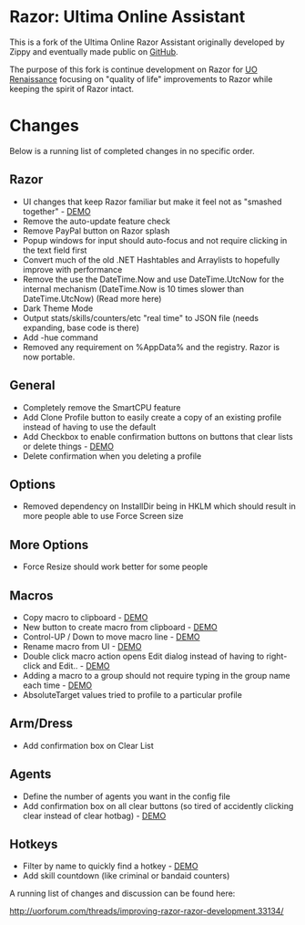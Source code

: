 # Razor: Ultima Online Assistant

This is a fork of the Ultima Online Razor Assistant originally developed by Zippy and eventually made public on [GitHub](https://github.com/msturgill/razor).

The purpose of this fork is continue development on Razor for [UO Renaissance](http://www.uorenaissance.com/) focusing on "quality of life" improvements to Razor while keeping the spirit of Razor intact.

# Changes

Below is a running list of completed changes in no specific order.

## Razor

* UI changes that keep Razor familiar but make it feel not as "smashed together" - [DEMO](https://i.imgur.com/DFvj8b4.gif)
* Remove the auto-update feature check
* Remove PayPal button on Razor splash
* Popup windows for input should auto-focus and not require clicking in the text field first
* Convert much of the old .NET Hashtables and Arraylists to hopefully improve with performance
* Remove the use the DateTime.Now and use DateTime.UtcNow for the internal mechanism (DateTime.Now is 10 times slower than DateTime.UtcNow) (Read more here)
* Dark Theme Mode
* Output stats/skills/counters/etc "real time" to JSON file (needs expanding, base code is there)
* Add -hue command
* Removed any requirement on %AppData% and the registry. Razor is now portable.

## General
* Completely remove the SmartCPU feature
* Add Clone Profile button to easily create a copy of an existing profile instead of having to use the default
* Add Checkbox to enable confirmation buttons on buttons that clear lists or delete things - [DEMO](https://imgur.com/DLieW6f.gif)
* Delete confirmation when you deleting a profile

## Options
* Removed dependency on InstallDir being in HKLM which should result in more people able to use Force Screen size

## More Options
* Force Resize should work better for some people

## Macros
* Copy macro to clipboard - [DEMO](https://imgur.com/N7hsKSu.gif)
* New button to create macro from clipboard - [DEMO](https://imgur.com/gMW15Iu.gif)
* Control-UP / Down to move macro line - [DEMO](https://imgur.com/ANlYWbF.gif)
* Rename macro from UI - [DEMO](https://imgur.com/Bf7UZDT.gif)
* Double click macro action opens Edit dialog instead of having to right-click and Edit.. - [DEMO](https://imgur.com/OTkN17u.gif)
* Adding a macro to a group should not require typing in the group name each time - [DEMO](https://imgur.com/DLieW6f.gif)
* AbsoluteTarget values tried to profile to a particular profile

## Arm/Dress
* Add confirmation box on Clear List

## Agents
* Define the number of agents you want in the config file
* Add confirmation box on all clear buttons (so tired of accidently clicking clear instead of clear hotbag) - [DEMO](https://imgur.com/uGpBVvn.gif)

## Hotkeys
* Filter by name to quickly find a hotkey - [DEMO](https://i.imgur.com/G5ZY0ZZ.gif)
* Add skill countdown (like criminal or bandaid counters)

A running list of changes and discussion can be found here:

http://uorforum.com/threads/improving-razor-razor-development.33134/
